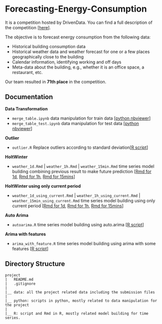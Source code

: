 # Forecasting-Energy-Consumption

It is a competition hosted by DrivenData. You can find a full description of the competition [[here](https://www.drivendata.org/competitions/51/electricity-prediction-machine-learning/)].

The objective is to forecast energy consumption from the following data:
* Historical building consumption data
* Historical weather data and weather forecast for one or a few places geographically close to the building
* Calendar information, identifying working and off days
* Meta-data about the building, e.g., whether it is an office space, a restaurant, etc.

Our team resulted in **71th place** in the competition.


## Documentation

**Data Transformation**
* `merge_table.ipynb` data manipulation for train data [[python nbviewer](http://nbviewer.jupyter.org/github/johnnychiuchiu/Forecasting-Energy-Consumption/blob/master/python/merge_table.ipynb)]
* `merge_table_test.ipynb` data manipulation for test data [[python nbviewer](http://nbviewer.jupyter.org/github/johnnychiuchiu/Forecasting-Energy-Consumption/blob/master/python/merge_table_test.ipynb)]

**Outlier**
* `outlier.R` Replace outliers according to standard deviation[[R script](https://github.com/johnnychiuchiu/Forecasting-Energy-Consumption/blob/master/R/outlier.R)]

**HoltWinter**
* `weather_1d.Rmd` | `weather_1h.Rmd` | `weather_15min.Rmd` time series model building combining previous result to make future prediction [[Rmd for 1d](https://github.com/johnnychiuchiu/Forecasting-Energy-Consumption/blob/master/R/weather_1d.Rmd), [Rmd for 1h](https://github.com/johnnychiuchiu/Forecasting-Energy-Consumption/blob/master/R/weather_1h.Rmd), [Rmd for 15mins](https://github.com/johnnychiuchiu/Forecasting-Energy-Consumption/blob/master/R/weather_15min.Rmd)]

**HoltWinter using only current period**
* `weather_1d_using_current.Rmd` | `weather_1h_using_current.Rmd` | `weather_15min_using_current.Rmd` time series model building using only current period [[Rmd for 1d](https://github.com/johnnychiuchiu/Forecasting-Energy-Consumption/blob/master/R/weather_1d_using_current.Rmd), [Rmd for 1h](https://github.com/johnnychiuchiu/Forecasting-Energy-Consumption/blob/master/R/weather_1h_using_current.Rmd), [Rmd for 15mins](https://github.com/johnnychiuchiu/Forecasting-Energy-Consumption/blob/master/R/weather_15min_using_current.Rmd)]


**Auto Arima**
* `autoarima.R` time series model building using auto.arima [[R script](https://github.com/johnnychiuchiu/Forecasting-Energy-Consumption/blob/master/R/autoarima.R)]

**Arima with features**
* `arima_with_feature.R` time series model building using arima with some features [[R script](https://github.com/johnnychiuchiu/Forecasting-Energy-Consumption/blob/master/R/arima_with_feature.R)]

## Directory Structure

```
project
|   README.md
|   .gitignore
|
|__ data: all the project related data including the submission files
|
|__ python: scripts in python, mostly related to data manipulation for the project
|
|__ R: script and Rmd in R, mostly related model building for time series.
```
